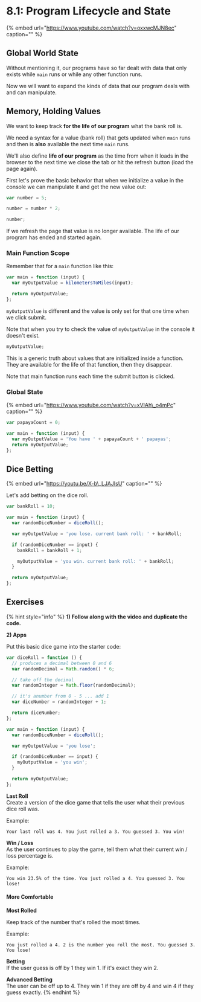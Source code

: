 # 8.1: Program Lifecycle and State

{% embed url="https://www.youtube.com/watch?v=oxxwcMJN8ec" caption="" %}

## Global World State

Without mentioning it, our programs have so far dealt with data that only exists while `main` runs or while any other function runs.

Now we will want to expand the kinds of data that our program deals with and can manipulate.

## Memory, Holding Values

We want to keep track **for the life of our program** what the bank roll is.

We need a syntax for a value \(bank roll\) that gets updated when `main` runs and then is **also** available the next time `main` runs.

We'll also define **life of our program** as the time from when it loads in the browser to the next time we close the tab or hit the refresh button \(load the page again\).

First let's prove the basic behavior that when we initialize a value in the console we can manipulate it and get the new value out:

```javascript
var number = 5;
```

```javascript
number = number * 2;
```

```javascript
number;
```

If we refresh the page that value is no longer available. The life of our program has ended and started again.

### Main Function Scope

Remember that for a `main` function like this:

```javascript
var main = function (input) {
  var myOutputValue = kilometersToMiles(input);

  return myOutputValue;
};
```

`myOutputValue` is different and the value is only set for that one time when we click submit.

Note that when you try to check the value of `myOutputValue` in the console it doesn't exist.

```javascript
myOutputValue;
```

This is a generic truth about values that are initialized inside a function. They are available for the life of that function, then they disappear.

Note that main function runs each time the submit button is clicked.

### Global State

{% embed url="https://www.youtube.com/watch?v=xVIAh\_o4mPc" caption="" %}

```javascript
var papayaCount = 0;

var main = function (input) {
  var myOutputValue = 'You have ' + papayaCount + ' papayas';
  return myOutputValue;
};
```

## Dice Betting

{% embed url="https://youtu.be/X-b\_LJAJIsU" caption="" %}

Let's add betting on the dice roll.

```javascript
var bankRoll = 10;

var main = function (input) {
  var randomDiceNumber = diceRoll();

  var myOutputValue = 'you lose. current bank roll: ' + bankRoll;

  if (randomDiceNumber == input) {
    bankRoll = bankRoll + 1;

    myOutputValue = 'you win. current bank roll: ' + bankRoll;
  }

  return myOutputValue;
};
```

## Exercises

{% hint style="info" %}
**1\) Follow along with the video and duplicate the code.**

**2\) Apps**

Put this basic dice game into the starter code:

```javascript
var diceRoll = function () {
  // produces a decimal between 0 and 6
  var randomDecimal = Math.random() * 6;

  // take off the decimal
  var randomInteger = Math.floor(randomDecimal);

  // it's anumber from 0 - 5 ... add 1
  var diceNumber = randomInteger + 1;

  return diceNumber;
};

var main = function (input) {
  var randomDiceNumber = diceRoll();

  var myOutputValue = 'you lose';

  if (randomDiceNumber == input) {
    myOutputValue = 'you win';
  }

  return myOutputValue;
};
```

**Last Roll**  
Create a version of the dice game that tells the user what their previous dice roll was.

Example:

```text
Your last roll was 4. You just rolled a 3. You guessed 3. You win!
```

**Win / Loss**  
As the user continues to play the game, tell them what their current win / loss percentage is.

Example:

```text
You win 23.5% of the time. You just rolled a 4. You guessed 3. You lose!
```

#### More Comfortable

**Most Rolled**

Keep track of the number that's rolled the most times.

Example:

```text
You just rolled a 4. 2 is the number you roll the most. You guessed 3. You lose!
```

**Betting**  
If the user guess is off by 1 they win 1. If it's exact they win 2.

**Advanced Betting**  
The user can be off up to 4. They win 1 if they are off by 4 and win 4 if they guess exactly.
{% endhint %}

